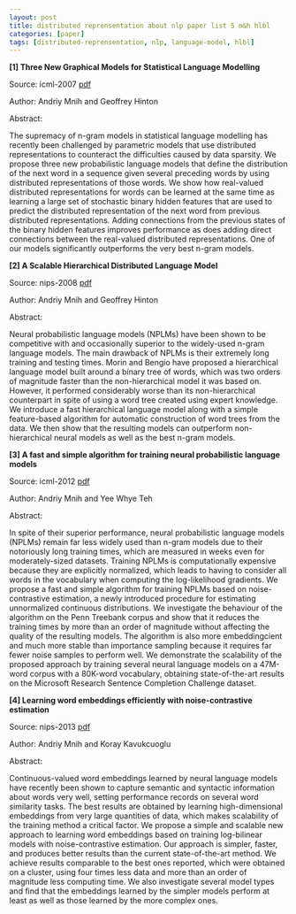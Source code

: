 ```yaml
---
layout: post
title: distributed reprensentation about nlp paper list 5 m&h hlbl
categories: [paper]
tags: [distributed-reprensentation, nlp, language-model, hlbl]
---
```



**[1] Three New Graphical Models for Statistical Language Modelling**

Source: icml-2007 [pdf](http://www.cs.toronto.edu/~amnih/papers/threenew.pdf)

Author: Andriy Mnih and Geoffrey Hinton 

Abstract:

The supremacy of n-gram models in statistical language modelling has recently been challenged by parametric models that use distributed representations to counteract the difficulties caused by data sparsity. We propose three new probabilistic language models that define the distribution of the next word in a sequence given several preceding words by using distributed representations of those words. We show how real-valued distributed representations for words can be learned at the same time as learning a large set of stochastic binary hidden features that are used to predict the distributed representation of the next word from previous distributed representations. Adding connections from the previous states of the binary hidden features improves performance as does adding direct connections between the real-valued distributed representations. One of our models significantly outperforms the very best n-gram models.

**[2] A Scalable Hierarchical Distributed Language Model**

Source: nips-2008 [pdf](http://www.cs.toronto.edu/~amnih/papers/hlbl_final.pdf)

Author: Andriy Mnih and Geoffrey Hinton 

Abstract:

Neural probabilistic language models (NPLMs) have been shown to be competitive with and occasionally superior to the widely-used n-gram language models. The main drawback of NPLMs is their extremely long training and testing times. Morin and Bengio have proposed a hierarchical language model built around a binary tree of words, which was two orders of magnitude faster than the non-hierarchical model it was based on. However, it performed considerably worse than its non-hierarchical counterpart in spite of using a word tree created using expert knowledge. We introduce a fast hierarchical language model along with a simple feature-based algorithm for automatic construction of word trees from the data. We then show that the resulting models can outperform non-hierarchical neural models as well as the best n-gram models.

**[3] A fast and simple algorithm for training neural probabilistic language models**

Source: icml-2012 [pdf](http://www.cs.toronto.edu/~amnih/papers/ncelm.pdf)

Author: Andriy Mnih and Yee Whye Teh

Abstract:

In spite of their superior performance, neural probabilistic language models (NPLMs) remain far less widely used than n-gram models due to their notoriously long training times, which are measured in weeks even for moderately-sized datasets. Training NPLMs is computationally expensive because they are explicitly normalized, which leads to having to consider all words in the vocabulary when computing the log-likelihood gradients. We propose a fast and simple algorithm for training NPLMs based on noise-contrastive estimation, a newly introduced procedure for estimating unnormalized continuous distributions. We investigate the behaviour of the algorithm on the Penn Treebank corpus and show that it reduces the training times by more than an order of magnitude without affecting the quality of the resulting models. The algorithm is also more embeddingcient and much more stable than importance sampling because it requires far fewer noise samples to perform well. We demonstrate the scalability of the proposed approach by training several neural language models on a 47M-word corpus with a 80K-word vocabulary, obtaining state-of-the-art results on the Microsoft Research Sentence Completion Challenge dataset.

**[4] Learning word embeddings efficiently with noise-contrastive estimation**

Source: nips-2013 [pdf](http://www.cs.toronto.edu/~amnih/papers/wordreps.pdf)

Author: Andriy Mnih and Koray Kavukcuoglu

Abstract:

Continuous-valued word embeddings learned by neural language models have recently been shown to capture semantic and syntactic information about words very well, setting performance records on several word similarity tasks. The best results are obtained by learning high-dimensional embeddings from very large quantities of data, which makes scalability of the training method a critical factor. We propose a simple and scalable new approach to learning word embeddings based on training log-bilinear models with noise-contrastive estimation. Our approach is simpler, faster, and produces better results than the current state-of-the-art method. We achieve results comparable to the best ones reported, which were obtained on a cluster, using four times less data and more than an order of magnitude less computing time. We also investigate several model types and find that the embeddings learned by the simpler models perform at least as well as those learned by the more complex ones.


